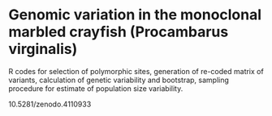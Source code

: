 # Genomic variation in the monoclonal marbled crayfish (Procambarus virginalis) 


R codes for selection of polymorphic sites, generation of re-coded matrix of variants, calculation of genetic variability and bootstrap, sampling procedure for estimate of population size variability.


10.5281/zenodo.4110933
